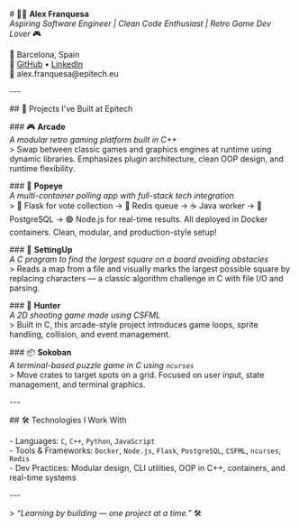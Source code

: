 <p># 👨‍💻 <b>Alex Franquesa</b><br>
<i>Aspiring Software Engineer | Clean Code Enthusiast | Retro Game Dev Lover</i> 🎮</p><p>
📍 Barcelona, Spain<br>
🔗 <a href="https://github.com/alexfranquesa">GitHub</a> • <a href="https://www.linkedin.com/in/alex-franquesa-cardenal-7a4a93254/">LinkedIn</a><br>
📧 alex.franquesa@epitech.eu</p><p>
---</p><p>
## 🚧 Projects I've Built at Epitech</p><p>
### 🎮 <b>Arcade</b><br>
<i>A modular retro gaming platform built in C++</i><br>
&gt; Swap between classic games and graphics engines at runtime using dynamic libraries. Emphasizes plugin architecture, clean OOP design, and runtime flexibility.</p><p>
### 🐳 <b>Popeye</b><br>
<i>A multi-container polling app with full-stack tech integration</i><br>
&gt; 🐍 Flask for vote collection → 🧠 Redis queue → ☕ Java worker → 🐘 PostgreSQL → 🟢 Node.js for real-time results. All deployed in Docker containers. Clean, modular, and production-style setup!</p><p>
### 🧩 <b>SettingUp</b><br>
<i>A C program to find the largest square on a board avoiding obstacles</i><br>
&gt; Reads a map from a file and visually marks the largest possible square by replacing characters — a classic algorithm challenge in C with file I/O and parsing.</p><p>
### 🏹 <b>Hunter</b><br>
<i>A 2D shooting game made using CSFML</i><br>
&gt; Built in C, this arcade-style project introduces game loops, sprite handling, collision, and event management.</p><p>
### 📦 <b>Sokoban</b><br>
<i>A terminal-based puzzle game in C using <code>ncurses</code></i><br>
&gt; Move crates to target spots on a grid. Focused on user input, state management, and terminal graphics.</p><p>
---</p><p>
## 🛠️ Technologies I Work With</p><p>
- Languages: <code>C</code>, <code>C++</code>, <code>Python</code>, <code>JavaScript</code><br>
- Tools & Frameworks: <code>Docker</code>, <code>Node.js</code>, <code>Flask</code>, <code>PostgreSQL</code>, <code>CSFML</code>, <code>ncurses</code>, <code>Redis</code><br>
- Dev Practices: Modular design, CLI utilities, OOP in C++, containers, and real-time systems</p><p>
---</p><p>
&gt; <i>“Learning by building — one project at a time.”</i> 🛠️</p>
